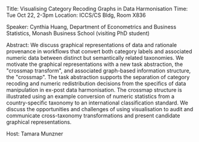 Title: Visualising Category Recoding Graphs in Data Harmonisation
Time: Tue Oct 22, 2-3pm
Location: ICCS/CS Bldg, Room X836

Speaker: Cynthia Huang, Department of Econometrics and Business Statistics, Monash Business School (visiting PhD student)

Abstract:  We discuss graphical representations of data and rationale provenance in workflows that convert both category labels and associated numeric data between distinct but semantically related taxonomies. We motivate the graphical representations with a new task abstraction, the "crossmap transform", and associated graph-based information structure, the "crossmap". The task abstraction supports the separation of category recoding and numeric redistribution decisions from the specifics of data manipulation in ex-post data harmonisation. The crossmap structure is illustrated using an example conversion of numeric statistics from a country-specific taxonomy to an international classification standard. We discuss the opportunities and challenges of using visualisation to audit and communicate cross-taxonomy transformations and present candidate graphical representations.

Host: Tamara Munzner
